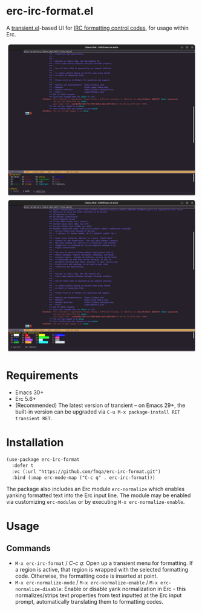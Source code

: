 # erc-irc-format.el

A [transient.el](https://www.gnu.org/software/emacs/manual/html_mono/transient.html)-based UI for [IRC formatting control codes](https://modern.ircdocs.horse/formatting.html), for usage within Erc.

![Foreground selection](.assets/0-fg.png?raw=true "Foreground color selection")
![Background selection](.assets/1-bg.png?raw=true "Background color selection")

# Requirements

* Emacs 30+
* Erc 5.6+
* (Recommended) The latest version of transient – on Emacs 29+, the built-in version can be upgraded via `C-u M-x package-install RET transient RET`.

# Installation

```
(use-package erc-irc-format
  :defer t
  :vc (:url "https://github.com/fmqa/erc-irc-format.git")
  :bind (:map erc-mode-map ("C-c q" . erc-irc-format)))
```

The package also includes an Erc module `erc-normalize` which enables yanking formatted text into the Erc input line. The module may be enabled via customizing `erc-modules` or by executing `M-x erc-normalize-enable`.

# Usage

## Commands

* `M-x erc-irc-format` / _C-c q_: Open up a transient menu for formatting. If a region is active, that region is wrapped with the selected formatting code. Otherwise, the formatting code is inserted at point.
* `M-x erc-normalize-mode` / `M-x erc-normalize-enable` / `M-x erc-normalize-disable`: Enable or disable yank normalization in Erc - this normalizes/strips text properties from text inputted at the Erc input prompt, automatically translating them to formatting codes.
